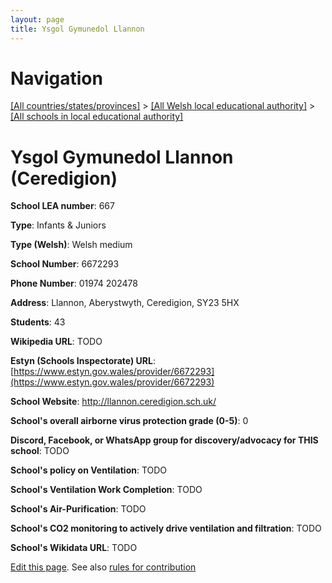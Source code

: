 ```yaml
---
layout: page
title: Ysgol Gymunedol Llannon
---
```

# Navigation

[[All countries/states/provinces]](../../..) > [[All Welsh local educational authority]](../..) > [[All schools in local educational authority]](..)

# Ysgol Gymunedol Llannon (Ceredigion)

**School LEA number**: 667

**Type**: Infants & Juniors

**Type (Welsh)**: Welsh medium

**School Number**: 6672293

**Phone Number**: 01974 202478

**Address**: Llannon, Aberystwyth, Ceredigion, SY23 5HX

**Students**: 43

**Wikipedia URL**: TODO

**Estyn (Schools Inspectorate) URL**: [https://www.estyn.gov.wales/provider/6672293](https://www.estyn.gov.wales/provider/6672293)

**School Website**: http://llannon.ceredigion.sch.uk/

**School's overall airborne virus protection grade (0-5)**: 0

**Discord, Facebook, or WhatsApp group for discovery/advocacy for THIS school**: TODO

**School's policy on Ventilation**: TODO

**School's Ventilation Work Completion**: TODO

**School's Air-Purification**: TODO

**School's CO2 monitoring to actively drive ventilation and filtration**: TODO

**School's Wikidata URL**: TODO




[Edit this page](https://github.com/ventilate-schools/Wales/edit/prif/./Ceredigion/Ysgol_Gymunedol_Llannon.md). See also [rules for contribution](../../../contribution-rules/)
